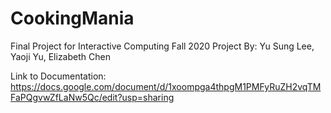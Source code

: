 # CookingMania
Final Project for Interactive Computing Fall 2020
Project By: Yu Sung Lee, Yaoji Yu, Elizabeth Chen

Link to Documentation: https://docs.google.com/document/d/1xoompga4thpgM1PMFyRuZH2vqTMFaPQgvwZfLaNw5Qc/edit?usp=sharing

